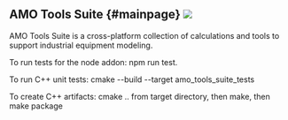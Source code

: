 AMO Tools Suite {#mainpage} [<img src="https://img.shields.io/badge/license-MIT-blue.svg">](https://github.com/ORNL-AMO/amo-tools-suite/blob/develop/LICENSE.txt) 
---------------

AMO Tools Suite is a cross-platform collection of calculations and tools to support industrial equipment modeling.

To run tests for the node addon: npm run test.

To run C++ unit tests: cmake --build --target amo_tools_suite_tests

To create C++ artifacts: cmake .. from target directory, then make, then make package
